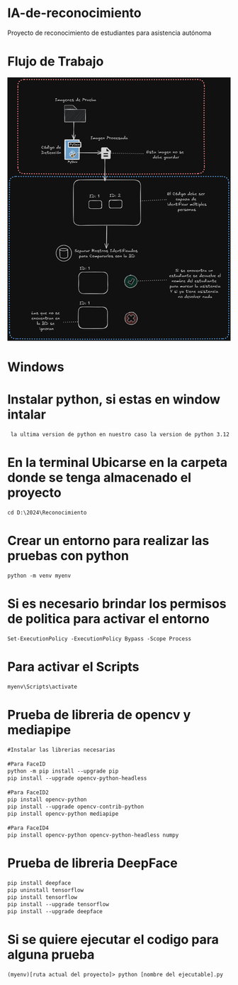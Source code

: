 # IA-de-reconocimiento
Proyecto de reconocimiento de estudiantes para asistencia autónoma

# Flujo de Trabajo
![Diagrama de Flujo](ImagenesPrueba/flujo.png)


# Windows

# Instalar python, si estas en window intalar 
     la ultima version de python en nuestro caso la version de python 3.12

# En la terminal Ubicarse en la carpeta donde se tenga almacenado el proyecto
    cd D:\2024\Reconocimiento

# Crear un entorno para realizar las pruebas con python
    python -m venv myenv

# Si es necesario brindar los permisos de politica para activar el entorno
    Set-ExecutionPolicy -ExecutionPolicy Bypass -Scope Process

# Para activar el Scripts
    myenv\Scripts\activate

# Prueba de libreria de opencv y mediapipe
    #Instalar las librerias necesarias

    #Para FaceID
    python -m pip install --upgrade pip
    pip install --upgrade opencv-python-headless

    #Para FaceID2
    pip install opencv-python
    pip install --upgrade opencv-contrib-python
    pip install opencv-python mediapipe

    #Para FaceID4
    pip install opencv-python opencv-python-headless numpy

# Prueba de libreria DeepFace
    pip install deepface
    pip uninstall tensorflow
    pip install tensorflow
    pip install --upgrade tensorflow
    pip install --upgrade deepface
# Si se quiere ejecutar el codigo para alguna prueba 
    (myenv)[ruta actual del proyecto]> python [nombre del ejecutable].py